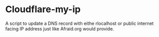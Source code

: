 # Cloudflare-my-ip
A script to update a DNS record with eithe rlocalhost or public internet facing IP address just like Afraid.org would provide.
